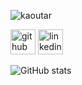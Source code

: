
![kaoutar](https://user-images.githubusercontent.com/74038190/212284136-03988914-d899-44b4-b1d9-4eeccf656e44.gif)





[<img src='https://cdn.jsdelivr.net/npm/simple-icons@3.0.1/icons/github.svg' alt='github' height='40'>](https://github.com/afkkaoutar)  [<img src='https://cdn.jsdelivr.net/npm/simple-icons@3.0.1/icons/linkedin.svg' alt='linkedin' height='40'>](https://www.linkedin.com/in/kaoutar-afkhar-9b9253281/)  

![GitHub stats](https://github-readme-stats.vercel.app/api?username=afkkaoutar&show_icons=true&count_private=true)  

